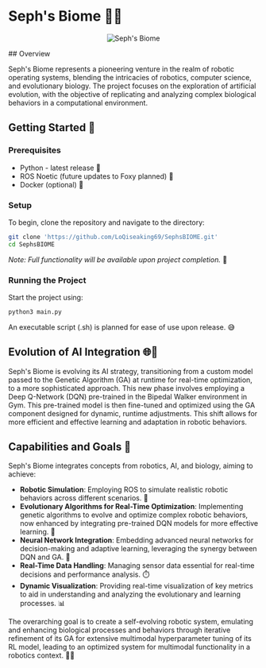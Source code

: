 # Seph's Biome 🌿🤖

<p align="center">
  <img src="https://github.com/LoQiseaking69/SephsBIOME/blob/master/Docs/Misc/IMG_6917.jpg" alt="Seph's Biome">
</p>
## Overview

Seph's Biome represents a pioneering venture in the realm of robotic operating systems, blending the intricacies of robotics, computer science, and evolutionary biology. The project focuses on the exploration of artificial evolution, with the objective of replicating and analyzing complex biological behaviors in a computational environment.

## Getting Started 🚀

### Prerequisites
- Python - latest release 🐍
- ROS Noetic (future updates to Foxy planned) 🤖
- Docker (optional) 🐳

### Setup
To begin, clone the repository and navigate to the directory:
```bash
git clone 'https://github.com/LoQiseaking69/SephsBIOME.git'
cd SephsBIOME
```

*Note: Full functionality will be available upon project completion.* 🌟
### Running the Project
Start the project using:
```bash
python3 main.py
```
An executable script (.sh) is planned for ease of use upon release. 😅

## Evolution of AI Integration 🌐🔧

Seph's Biome is evolving its AI strategy, transitioning from a custom model passed to the Genetic Algorithm (GA) at runtime for real-time optimization, to a more sophisticated approach. This new phase involves employing a Deep Q-Network (DQN) pre-trained in the Bipedal Walker environment in Gym. This pre-trained model is then fine-tuned and optimized using the GA component designed for dynamic, runtime adjustments. This shift allows for more efficient and effective learning and adaptation in robotic behaviors.

## Capabilities and Goals 🎯

Seph's Biome integrates concepts from robotics, AI, and biology, aiming to achieve:
- **Robotic Simulation**: Employing ROS to simulate realistic robotic behaviors across different scenarios. 🤖
- **Evolutionary Algorithms for Real-Time Optimization**: Implementing genetic algorithms to evolve and optimize complex robotic behaviors, now enhanced by integrating pre-trained DQN models for more effective learning. 🧬
- **Neural Network Integration**: Embedding advanced neural networks for decision-making and adaptive learning, leveraging the synergy between DQN and GA. 🧠
- **Real-Time Data Handling**: Managing sensor data essential for real-time decisions and performance analysis. ⏱️
- **Dynamic Visualization**: Providing real-time visualization of key metrics to aid in understanding and analyzing the evolutionary and learning processes. 📊

The overarching goal is to create a self-evolving robotic system, emulating and enhancing biological processes and behaviors through iterative refinement of its GA for extensive multimodal hyperparameter tuning of its RL model, leading to an optimized system for multimodal functionality in a robotics context. 🌱🤖
